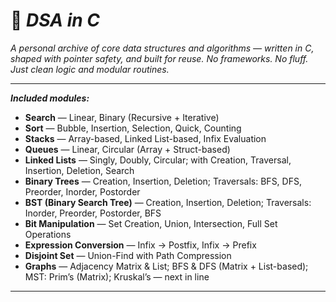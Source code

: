 # 🧩 _DSA in C_

_A personal archive of core data structures and algorithms — written in C, shaped with pointer safety, and built for reuse. No frameworks. No fluff. Just clean logic and modular routines._

---

**_Included modules:_**
- **Search** — Linear, Binary (Recursive + Iterative)  
- **Sort** — Bubble, Insertion, Selection, Quick, Counting  
- **Stacks** — Array-based, Linked List-based, Infix Evaluation  
- **Queues** — Linear, Circular (Array + Struct-based)  
- **Linked Lists** — Singly, Doubly, Circular; with Creation, Traversal, Insertion, Deletion, Search  
- **Binary Trees** — Creation, Insertion, Deletion; Traversals: BFS, DFS, Preorder, Inorder, Postorder  
- **BST (Binary Search Tree)** — Creation, Insertion, Deletion; Traversals: Inorder, Preorder, Postorder, BFS  
- **Bit Manipulation** — Set Creation, Union, Intersection, Full Set Operations  
- **Expression Conversion** — Infix → Postfix, Infix → Prefix  
- **Disjoint Set** — Union-Find with Path Compression  
- **Graphs** — Adjacency Matrix & List; BFS & DFS (Matrix + List-based); MST: Prim’s (Matrix); Kruskal’s — next in line  
---

